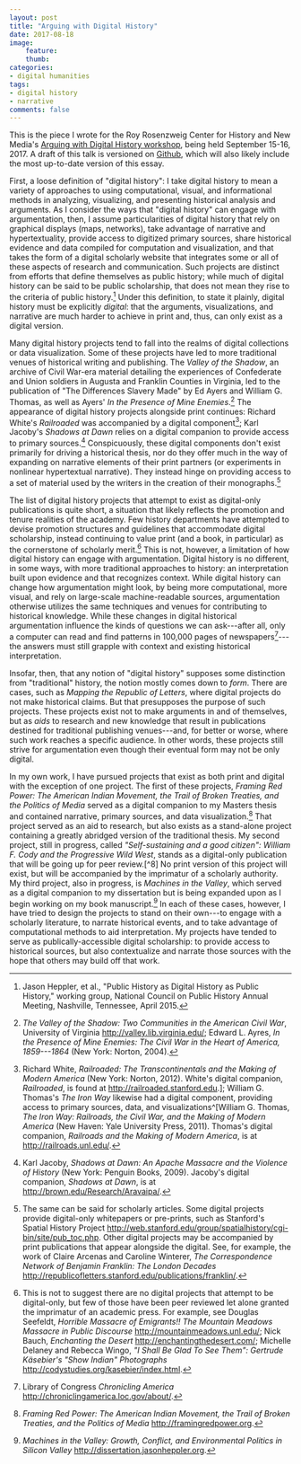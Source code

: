 ```yaml
---
layout: post
title: "Arguing with Digital History"
date: 2017-08-18
image: 
    feature:
    thumb: 
categories: 
- digital humanities
tags:
- digital history
- narrative
comments: false
---
```


<p class="aside">

This is the piece I wrote for the Roy Rosenzweig Center for History and New Media's <a href="https://rrchnm.org/news/arguing-with-digital-history-workshop-to-address-a-central-problem-in-digital-history/">Arguing with Digital History workshop</a>, being held September 15-16, 2017. A draft of this talk is versioned on <a href="https://github.com/hepplerj/arguing-digital-history">Github</a>, which will also likely include the most up-to-date version of this essay.
</p>

First, a loose definition of "digital history": I take digital history to mean a variety of approaches to using computational, visual, and informational methods in analyzing, visualizing, and presenting historical analysis and arguments. As I consider the ways that "digital history" can engage with argumentation, then, I assume particularities of digital history that rely on graphical displays (maps, networks), take advantage of narrative and hypertextuality, provide access to digitized primary sources, share historical evidence and data compiled for computation and visualization, and that takes the form of a digital scholarly website that integrates some or all of these aspects of research and communication. Such projects are distinct from efforts that define themselves as public history; while much of digital history can be said to be public scholarship, that does not mean they rise to the criteria of public history.[^1] Under this definition, to state it plainly, digital history must be explicitly *digital*: that the arguments, visualizations, and narrative are much harder to achieve in print and, thus, can only exist as a digital version.

[^1]: Jason Heppler, et al., "Public History as Digital History as Public History," working group, National Council on Public History Annual Meeting, Nashville, Tennessee, April 2015.

Many digital history projects tend to fall into the realms of digital collections or data visualization. Some of these projects have led to more traditional venues of historical writing and publishing. The *Valley of the Shadow*, an archive of Civil War-era material detailing the experiences of Confederate and Union soldiers in Augusta and Franklin Counties in Virginia, led to the publication of "The Differences Slavery Made" by Ed Ayers and William G. Thomas, as well as Ayers' *In the Presence of Mine Enemies*.[^2] The appearance of digital history projects alongside print continues: Richard White's *Railroaded* was accompanied by a digital component[^3]; Karl Jacoby's *Shadows at Dawn* relies on a digital companion to provide access to primary sources.[^4] Conspicuously, these digital components don't exist primarily for driving a historical thesis, nor do they offer much in the way of expanding on narrative elements of their print partners (or experiments in nonlinear hypertextual narrative). They instead hinge on providing access to a set of material used by the writers in the creation of their monographs.[^5]

[^2]: *The Valley of the Shadow: Two Communities in the American Civil War*, University of Virginia <http://valley.lib.virginia.edu/>; Edward L. Ayres, *In the Presence of Mine Enemies: The Civil War in the Heart of America, 1859---1864* (New York: Norton, 2004).

[^3]: Richard White, *Railroaded: The Transcontinentals and the Making of Modern America* (New York: Norton, 2012). White's digital companion, *Railroaded*, is found at <http://railroaded.stanford.edu>.]; William G. Thomas's *The Iron Way* likewise had a digital component, providing access to primary sources, data, and visualizations^[William G. Thomas, *The Iron Way: Railroads, the Civil War, and the Making of Modern America* (New Haven: Yale University Press, 2011). Thomas's digital companion, *Railroads and the Making of Modern America*, is at <http://railroads.unl.edu/>.

[^4]: Karl Jacoby, *Shadows at Dawn: An Apache Massacre and the Violence of History* (New York: Penguin Books, 2009). Jacoby's digital companion, *Shadows at Dawn*, is at <http://brown.edu/Research/Aravaipa/>.

[^5]: The same can be said for scholarly articles. Some digital projects provide digital-only whitepapers or pre-prints, such as Stanford's Spatial History Project <http://web.stanford.edu/group/spatialhistory/cgi-bin/site/pub_toc.php>. Other digital projects may be accompanied by print publications that appear alongside the digital. See, for example, the work of Claire Arcenas and Caroline Winterer, *The Correspondence Network of Benjamin Franklin: The London Decades* <http://republicofletters.stanford.edu/publications/franklin/>.

The list of digital history projects that attempt to exist as digital-only publications is quite short, a situation that likely reflects the promotion and tenure realities of the academy. Few history departments have attempted to devise promotion structures and guidelines that accommodate digital scholarship, instead continuing to value print (and a book, in particular) as the cornerstone of scholarly merit.[^6] This is not, however, a limitation of how digital history can engage with argumentation. Digital history is no different, in some ways, with more traditional approaches to history: an interpretation built upon evidence and that recognizes context. While digital history can change how argumentation might look, by being more computational, more visual, and rely on large-scale machine-readable sources, argumentation otherwise utilizes the same techniques and venues for contributing to historical knowledge. While these changes in digital historical argumentation influence the kinds of questions we can ask---after all, only a computer can read and find patterns in 100,000 pages of newspapers[^7]---the answers must still grapple with context and existing historical interpretation.

[^6]: This is not to suggest there are no digital projects that attempt to be digital-only, but few of those have been peer reviewed let alone granted the imprimatur of an academic press. For example, see Douglas Seefeldt, *Horrible Massacre of Emigrants!! The Mountain Meadows Massacre in Public Discourse* <http://mountainmeadows.unl.edu/>; Nick Bauch, *Enchanting the Desert* <http://enchantingthedesert.com/>; Michelle Delaney and Rebecca Wingo, *"I Shall Be Glad To See Them": Gertrude Käsebier's "Show Indian" Photographs* <http://codystudies.org/kasebier/index.html>.

[^7]: Library of Congress *Chronicling America* <http://chroniclingamerica.loc.gov/about/>.

Insofar, then, that any notion of "digital history" supposes some distinction from "traditional" history, the notion mostly comes down to *form*. There are cases, such as *Mapping the Republic of Letters*, where digital projects do not make historical claims. But that presupposes the purpose of such projects. These projects exist not to make arguments in and of themselves, but as *aids* to research and new knowledge that result in publications destined for traditional publishing venues---and, for better or worse, where such work reaches a specific audience. In other words, these projects still strive for argumentation even though their eventual form may not be only digital.

In my own work, I have pursued projects that exist as both print and digital with the exception of one project. The first of these projects, *Framing Red Power: The American Indian Movement, the Trail of Broken Treaties, and the Politics of Media* served as a digital companion to my Masters thesis and contained narrative, primary sources, and data visualization.[^9] That project served as an aid to research, but also exists as a stand-alone project containing a greatly abridged version of the traditional thesis. My second project, still in progress, called *"Self-sustaining and a good citizen": William F. Cody and the Progressive Wild West*, stands as a digital-only publication that will be going up for peer review.[^8] No print version of this project will exist, but will be accompanied by the imprimatur of a scholarly authority. My third project, also in progress, is *Machines in the Valley*, which served as a digital companion to my dissertation but is being expanded upon as I begin working on my book manuscript.[^10] In each of these cases, however, I have tried to design the projects to stand on their own---to engage with a scholarly literature, to narrate historical events, and to take advantage of computational methods to aid interpretation. My projects have tended to serve as publically-accessible digital scholarship: to provide access to historical sources, but also contextualize and narrate those sources with the hope that others may build off that work. 


[^9]: *Framing Red Power: The American Indian Movement, the Trail of Broken Treaties, and the Politics of Media* <http://framingredpower.org>.

[^10]: *Machines in the Valley: Growth, Conflict, and Environmental Politics in Silicon Valley* <http://dissertation.jasonheppler.org>.
